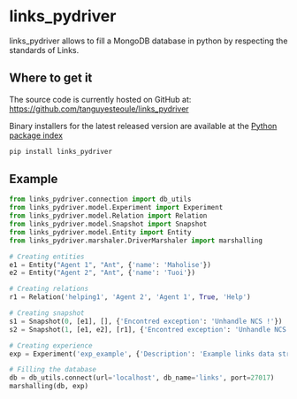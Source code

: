 # links_pydriver

links_pydriver allows to fill a MongoDB database in python by respecting the standards of Links.

## Where to get it
The source code is currently hosted on GitHub at:
https://github.com/tanguyesteoule/links_pydriver

Binary installers for the latest released version are available at the [Python
package index](https://pypi.org/project/links_pydriver)
```sh
pip install links_pydriver
```

## Example

```py
from links_pydriver.connection import db_utils
from links_pydriver.model.Experiment import Experiment
from links_pydriver.model.Relation import Relation
from links_pydriver.model.Snapshot import Snapshot
from links_pydriver.model.Entity import Entity
from links_pydriver.marshaler.DriverMarshaler import marshalling

# Creating entities
e1 = Entity("Agent 1", "Ant", {'name': 'Maholise'})
e2 = Entity("Agent 2", "Ant", {'name': 'Tuoi'})

# Creating relations
r1 = Relation('helping1', 'Agent 2', 'Agent 1', True, 'Help')

# Creating snapshot
s1 = Snapshot(0, [e1], [], {'Encontred exception': 'Unhandle NCS !'})
s2 = Snapshot(1, [e1, e2], [r1], {'Encontred exception': 'Unhandle NCS !'})

# Creating experience
exp = Experiment('exp_example', {'Description': 'Example links data structure'}, [s1, s2])

# Filling the database
db = db_utils.connect(url='localhost', db_name='links', port=27017)
marshalling(db, exp)
```